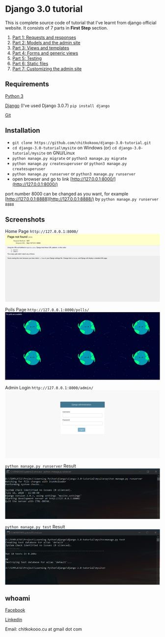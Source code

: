 # Django 3.0 tutorial #

This is complete source code of tutorial that I've learnt from django official website.
It consists of 7 parts in **First Step** section.
1. [Part 1: Requests and responses](https://docs.djangoproject.com/en/3.0/intro/tutorial01/)
2. [Part 2: Models and the admin site](https://docs.djangoproject.com/en/3.0/intro/tutorial02/)
3. [Part 3: Views and templates](https://docs.djangoproject.com/en/3.0/intro/tutorial03/)
4. [Part 4: Forms and generic views](https://docs.djangoproject.com/en/3.0/intro/tutorial04/)
5. [Part 5: Testing](https://docs.djangoproject.com/en/3.0/intro/tutorial05/)
6. [Part 6: Static files](https://docs.djangoproject.com/en/3.0/intro/tutorial06/)
7. [Part 7: Customizing the admin site](https://docs.djangoproject.com/en/3.0/intro/tutorial07/)

## Requirements ##
[Python 3](https://www.python.org/)

[Django](https://www.djangoproject.com/) (I've used Django 3.0.7) `pip install django`

[Git](https://git-scm.com/downloads/)

## Installation ##
- `git clone https://github.com/chitkokooo/django-3.0-tutorial.git`
- `cd django-3.0-tutorial\mysite` on Windows (or) `cd django-3.0-tutorial/mysite` on GNU/Linux
- `python manage.py migrate` or `python3 manage.py migrate`
- `python manage.py createsuperuser` or `python3 manage.py createsuperuser`
- `python manage.py runserver` or `python3 manage.py runserver`
- open browser and go to link [http://127.0.0.1:8000/](http://127.0.0.1:8000/)

port number 8000 can be changed as you want, for example [http://127.0.0.1:8888](http://127.0.0.1:8888/) by `python manage.py runserver 8888`

## Screenshots ##


Home Page `http://127.0.0.1:8000/`
![1](resources/1_home_page.png)


Polls Page `http://127.0.0.1:8000/polls/`
![2](resources/2_polls_page.png)

Admin Login `http://127.0.0.1:8000/admin/`
![3](resources/3_admin_login.png)

`python manage.py runserver` Result
![4](resources/4_runserver.png)

`python manage.py test` Result
![5](resources/5_test.png)


## whoami ##
[Facebook](https://www.facebook.com/artisan443)

[Linkedin](https://www.linkedin.com/in/chitkokooo-cu)

Email: chitkokooo.cu at gmail dot com

